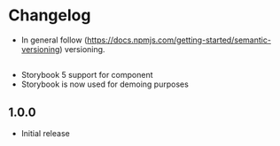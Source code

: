 # Changelog

* In general follow (https://docs.npmjs.com/getting-started/semantic-versioning) versioning.

## <next>
* Storybook 5 support for component
* Storybook is now used for demoing purposes

## 1.0.0
* Initial release
